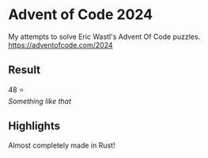 # Advent of Code 2024

My attempts to solve Eric Wastl's Advent Of Code puzzles.  
<https://adventofcode.com/2024>

## Result

48 ⭐  
*Something like that*

## Highlights

Almost completely made in Rust!
